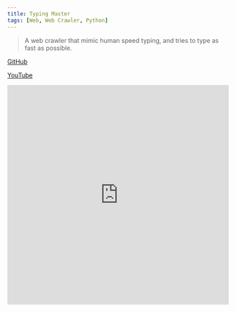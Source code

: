 ```yaml
---
title: Typing Master
tags: [Web, Web Crawler, Python]
---
```


> A web crawler that mimic human speed typing, and tries to type as fast as possible.

[GitHub](https://github.com/HuakunShen/TypingMaster)

[YouTube](https://youtu.be/eUGTaYQ20Zk)

<iframe width="100%" height="500" src="https://www.youtube.com/embed/eUGTaYQ20Zk" title="MonkeyType 873WPM | Hacking Typing Speed Test Web App With Web Crawler" frameborder="0" allow="accelerometer; autoplay; clipboard-write; encrypted-media; gyroscope; picture-in-picture; web-share" allowfullscreen></iframe>
